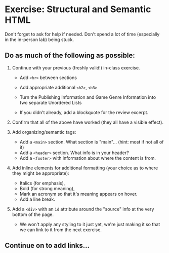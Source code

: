 # Exercise: Structural and Semantic HTML 

Don't forget to ask for help if needed.  Don't spend a lot of time (especially in the in-person lab) being stuck.

## Do as much of the following as possible:

1. Continue with your previous (freshly valid!) in-class exercise.

    - Add `<hr>` between sections

    - Add appropriate additional `<h2>`, `<h3>`

    - Turn the Publishing Information and Game Genre Information into two separate Unordered Lists

    - If you didn't already, add a blockquote for the review excerpt.

1. Confirm that all of the above have worked (they all have a visible effect).

1. Add organizing/semantic tags:

    - Add a `<main>` section. What section is "main"... (hint: most if not all of it)
    - Add a `<header>` section. What info is in your header?
    - Add a `<footer>` with information about where the content is from.

1. Add inline elements for additional formatting (your choice as to where they might be appropriate):
    - Italics (for emphasis), 
    - Bold (for strong meaning), 
    - Mark an acronym so that it's meaning appears on hover.  
    - Add a line break.

1. Add a `<div>` with an `id` attribute around the "source" info at the very bottom of the page.
    - We won't apply any styling to it just yet, we're just making it so that we can link to it from the next exercise.


## Continue on to add links...

